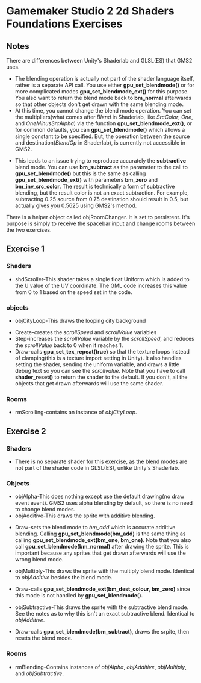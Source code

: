 # Gamemaker Studio 2 2d Shaders Foundations Exercises

## Notes

There are differences between Unity's Shaderlab and GLSL(ES) that GMS2 uses.
* The blending operation is actually not part of the shader language itself, rather is a separate API call.  You use either **gpu_set_blendmode()** or for more complicated modes **gpu_set_blendmode_ext()** for this purpose.  You also want to return the blend mode back to **bm_normal** afterwards so that other objects don't get drawn with the same blending mode.
* At this time, you cannot change the blend mode operation.  You can set the multipliers(what comes after *Blend* in Shaderlab, like *SrcColor*, *One*, and *OneMinusSrcAlpha*) via the function **gpu_set_blendmode_ext()**, or for common defaults, you can **gpu_set_blendmode()** which allows a single constant to be specified.  But, the operation between the source and destination(*BlendOp* in Shaderlab), is currently not accessible in GMS2.
 - This leads to an issue trying to reproduce accurately the **subtractive** blend mode.  You can use **bm_subtract** as the parameter to the call to **gpu_set_blendmode()** but this is the same as calling **gpu_set_blendmode_ext()** with parameters **bm_zero** and **bm_inv_src_color**.  The result is technically a form of subtractive blending, but the result color is not an exact subtraction.  For example, subtracting 0.25 source from 0.75 destination should result in 0.5, but actually gives you 0.5625 using GMS2's method.

There is a helper object called objRoomChanger.  It is set to persistent.  It's purpose is simply to receive the spacebar input and change rooms between the two exercises.

## Exercise 1
### Shaders
* shdScroller-This shader takes a single float Uniform which is added to the U value of the UV coordinate.  The GML code increases this value from 0 to 1 based on the speed set in the code.

### objects
* objCityLoop-This draws the looping city background
 - Create-creates the *scrollSpeed* and *scrollValue* variables
 - Step-increases the *scrollValue* variable by the *scrollSpeed*, and reduces the *scrollValue* back to 0 when it reaches 1.
 - Draw-calls **gpu_set_tex_repeat(true)** so that the texture loops instead of clamping(this is a texture import setting in Unity).  It also handles setting the shader, sending the uniform variable, and draws a little debug text so you can see the *scrollvalue*.  Note that you have to call **shader_reset()** to return the shader to the default.  If you don't, all the objects that get drawn afterwards will use the same shader.

### Rooms
* rmScrolling-contains an instance of *objCityLoop*.

## Exercise 2
### Shaders
* There is no separate shader for this exercise, as the blend modes are not part of the shader code in GLSL(ES), unlike Unity's Shaderlab.

### Objects
* objAlpha-This does nothing except use the default drawing(no draw event event).  GMS2 uses alpha blending by default, so there is no need to change blend modes.
* objAdditive-This draws the sprite with additive blending.
 - Draw-sets the blend mode to *bm_add* which is accurate additive blending.  Calling **gpu_set_blendmode(bm_add)** is the same thing as calling **gpu_set_blendmode_ext(bm_one, bm_one)**.  Note that you also call **gpu_set_blendmode(bm_normal)** after drawing the sprite.  This is important because any sprites that get drawn afterwards will use the wrong blend mode.
* objMultiply-This draws the sprite with the multiply blend mode.  Identical to *objAdditive* besides the blend mode.
 - Draw-calls **gpu_set_blendmode_ext(bm_dest_colour, bm_zero)** since this mode is not handled by **gpu_set_blendmode()**.
* objSubtractive-This draws the sprite with the subtractive blend mode.  See the notes as to why this isn't an exact subtractive blend.  Identical to *objAdditive*.
 - Draw-calls **gpu_set_blendmode(bm_subtract)**, draws the srpite, then resets the blend mode.

### Rooms
* rmBlending-Contains instances of *objAlpha*, *objAdditive*, *objMultiply*, and *objSubtractive*.